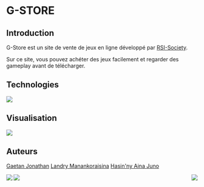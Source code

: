 # G-STORE

## Introduction
G-Store est un site de vente de jeux en ligne développé par [RSI-Society](https://github.com/RSI-Society).

Sur ce site, vous pouvez achéter des jeux facilement et regarder des gameplay avant de télécharger.

## Technologies
<img align="center" src="https://github.com/jahjuno/Sale-of-Game/blob/master/public/images/technologies.png">

## Visualisation
<img align="center" src="https://github.com/jahjuno/Sale-of-Game/blob/master/public/images/introduction.gif">


## Auteurs

[Gaetan Jonathan](https://gaetan1903.gitthub.io)          [Landry Manankoraisina](https://Landris18.github.io)      [Hasin'ny Aina Juno](https://jahjuno.github.io)


<img align="left" src="https://scontent.ftnr1-1.fna.fbcdn.net/v/t1.0-1/c0.7.160.160a/p160x160/70915215_1101650060031768_2165901172139884544_n.jpg?_nc_cat=109&_nc_eui2=AeG-BAZvZyPFs2rKwx6hnsHXJzgIzOUkqknbXrtnirlRZnMUcKvAkAuh_ARLdkWoSi59po6QPUgcR8QsOkaZbBFKxmLqUwl20mW1p4NB0WLBDg&_nc_oc=AQnViA_OMeXpBtqRIPZNW_4tDYy5wWy69ixaj0lfS6SkDMTYFX9GKHGx5HwaiRwuN04&_nc_ht=scontent.ftnr1-1.fna&oh=5b2a419dea178c2938e50dee3255f3c7&oe=5E640ED9">


<img align="center" src="https://scontent.ftnr1-1.fna.fbcdn.net/v/t1.0-1/c0.0.160.160a/p160x160/38431607_645068425859121_4886376218120683520_n.jpg?_nc_cat=110&_nc_eui2=AeFZ9DHG0t9Td9ZgidPdyQOLw7HyxvjgNGwF7t4JnrraWyytEHAfv8lmQe0jnX61ilSB-kdt91YgCsWpfG4erJwfny3o8ZzJFLioQlWJXfxr7A&_nc_oc=AQmChTHtmnoGz2ShNF31BcZQFBPh5C6_vYAPRITY8tMJnj5ezdcU0hNbHyyM19zLrgY&_nc_ht=scontent.ftnr1-1.fna&oh=7f2062596f98dd20f6c4f13fdfe8e8cf&oe=5E6417E3">



<img align="right" src="https://scontent.ftnr1-1.fna.fbcdn.net/v/t1.0-1/c27.0.160.160a/p160x160/44991690_104554680546388_6389584371942162432_n.jpg?_nc_cat=107&_nc_eui2=AeEXvgWxWaimHudt4mxqMzaw2URQGSGww3iL3YOQKPhhajziDoWcfDKoqFbMx-M4CT-CEe4UPQcrhwYxVSkDR9rN3oyMO4gPPbURopTAcDQOgA&_nc_oc=AQnJ8MRY6m3ZuMxcsigTNbdadY7qmTfJ_rbt9L_5GIp-RWd_lOi_Z-4zvdAxGdw2ZiI&_nc_ht=scontent.ftnr1-1.fna&oh=e067543dd2d4167a082dd35cb535b91d&oe=5E5DA2CF">
